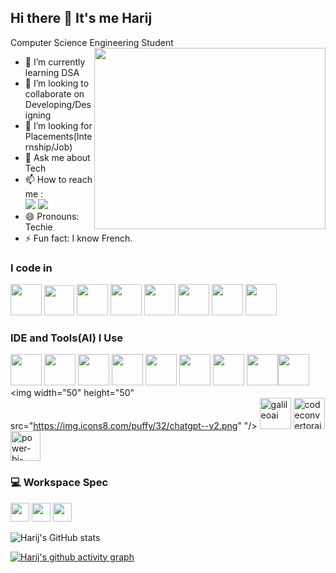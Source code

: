 ## Hi there 👋 It's me Harij 

Computer Science Engineering Student
<img align="right" width="370" height="290" src="https://i.pinimg.com/originals/47/f0/34/47f0342cec72b800463bf003eac1257e.gif">
- 🌱 I’m currently learning DSA
- 👯 I’m looking to collaborate on Developing/Designing
- 🤔 I’m looking for Placements(Internship/Job)
- 💬 Ask me about Tech
- 📫 How to reach me :
<br /> [<img src="https://img.shields.io/badge/Gmail-D14836?style=for-the-badge&logo=gmail&logoColor=white" />](https://gmail.com/harijbanu.j) [<img src="https://img.shields.io/badge/LinkedIn-0077B5?style=for-the-badge&logo=linkedin&logoColor=white" />](https://www.linkedin.com/in/harij/)
- 😄 Pronouns: Techie
- ⚡ Fun fact: I know French.


### I code in
<img height="50" width="50" src="https://img.icons8.com/color/48/000000/python.png" /> <img width="48" height="48" src="https://img.icons8.com/color/48/django.png" />  <img height="50" width="50" src="https://img.icons8.com/color/48/000000/html-5.png" /> <img height="50" width="50" src="https://img.icons8.com/color/48/000000/css3.png" />  <img height="50" width="50" src="https://img.icons8.com/color/48/000000/bootstrap.png" /> <img height="50" width="50" src="https://img.icons8.com/color/48/000000/javascript.png"/>  <img height="50" width="50" src="https://img.icons8.com/color/48/000000/react-native.png"/>  <img height="50" width="50" src="https://img.icons8.com/color/48/000000/mysql-logo.png"/> 

### IDE and Tools(AI) I Use
<img height="50" width="50" src="https://img.icons8.com/color/48/000000/visual-studio-code-2019.png"/> <img height="50" width="50" src="https://img.icons8.com/color/48/000000/pycharm.png"/> <img height="50" width="50" src="https://img.icons8.com/color/50/000000/git.png"/> <img height="50" width="50" src="https://img.icons8.com/dusk/64/000000/anaconda.png"/>  <img height="50" src="https://img.icons8.com/color/480/null/notion--v1.png" /> <img height="50" width="50" src="https://img.icons8.com/doodle/48/000000/adobe-photoshop.png"/> <img height="50" width="50" src="https://img.icons8.com/color/48/000000/figma--v1.png"/> <img width="50" height="50" src="https://img.icons8.com/color/48/adobe-illustrator.png" /><img width="50" height="50" src="https://img.icons8.com/fluency/48/canva-app.png" /> <img width="50" height="50" src="https://img.icons8.com/puffy/32/chatgpt--v2.png" "/> <img width="50" height="50" src="https://img.icons8.com/puffy/32/galileoai.png" alt="galileoai"/>  <img width="50" height="50" src="https://img.icons8.com/puffy/32/codeconvertorai.png" alt="codeconvertorai"/><img width="48" height="48" src="https://img.icons8.com/fluency/48/power-bi-2021.png" alt="power-bi-2021"/>


### 💻 Workspace Spec
<img height="30" src="https://img.shields.io/badge/Macbook-Pro_M1-ED1C24?style=for-the-badge&logo=apple&logoColor=white"/> <img height="30" src="https://img.shields.io/badge/NVIDIA-GTX1650-76B900?style=for-the-badge&logo=nvidia&logoColor=white"/>  <img height="30" src="https://img.shields.io/badge/AMD-Ryzen_5_4600H-ED1C24?style=for-the-badge&logo=amd&logoColor=white"/> 

![Harij's GitHub stats](https://github-readme-stats.vercel.app/api?username=Harij-2k&theme=dark&show_icons=true&&hide=issues,contribs)

[![Harij's github activity graph](https://github-readme-activity-graph.vercel.app/graph?username=Harij-2k&bg_color=111212&color=f7f3f7&line=4c919e&point=20d214&area=true&hide_border=true)](https://github.com/ashutosh00710/github-readme-activity-graph)
